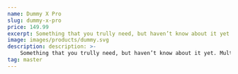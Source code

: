 ```yaml
---
name: Dummy X Pro
slug: dummy-x-pro
price: 149.99
excerpt: Something that you trully need, but haven’t know about it yet
image: images/products/dummy.svg
description: description: >-
    Something that you trully need, but haven’t know about it yet. Multiple winner of Community Awarads.
tag: master
---
```


